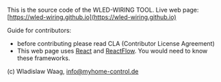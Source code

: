 This is the source code of the WLED-WIRING TOOL.
Live web page: [https://wled-wiring.github.io](https://wled-wiring.github.io)

Guide for contributors:
- before contributing please read CLA (Contributor License Agreement)
- This web page uses [React](https://react.dev/) and [ReactFlow](https://reactflow.dev/). You would need to know these frameworks.


(c) Wladislaw Waag, info@myhome-control.de
